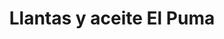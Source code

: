 ---
title: "Llantas y aceite El Puma"
url: /ereguayquin/llantas-y-aceite-el-puma/
shop: neumáticos
---